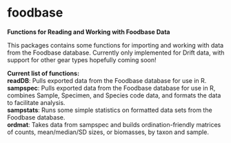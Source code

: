 # foodbase
**Functions for Reading and Working with Foodbase Data**

This packages contains some functions for importing and working with data from the Foodbase database. Currently only implemented for Drift data, with support for other gear types hopefully coming soon!

__Current list of functions:__  
__readDB__: Pulls exported data from the Foodbase database for use in R.  
__sampspec__: Pulls exported data from the Foodbase database for use in R, combines Sample, Specimen, and Species code data, and formats the data to facilitate analysis.  
__sampstats__: Runs some simple statistics on formatted data sets from the Foodbase database.  
__ordmat__: Takes data from sampspec and builds ordination-friendly matrices of counts, mean/median/SD sizes, or biomasses, by taxon and sample.  
